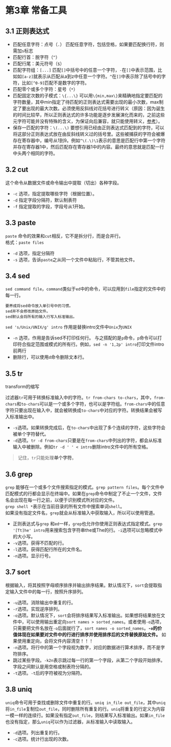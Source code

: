 # 第3章 常备工具

## 3.1 正则表达式

- 匹配任意字符：点号（`.`）
  匹配任意字符，包括空格，如果要匹配换行符，则需加`s`标志
- 匹配行首：脱字符（`^`）
- 匹配行尾：美元符号（`$`）
- 匹配字符组：`[...]`
  匹配`[]`中括号中的任意一个字符，`-`在`[]`中表示范围，比如如`[a-z]`就表示从匹配从a到z中任意一个字符。`^`在`[]`中表示除了括号中的字符，比如`[^0-9]`匹配不是数字的字符。
- 匹配零个或多个字符：星号（`*`）
- 匹配固定次数的子模式：`\{...\}`
  可以用`\{min,max\}`来精确地指定要匹配的字符数量，其中min指定了待匹配的正则表达式需要出现的最小次数，max制定了要出现的最大次数。必须使用反斜线对花括号进行转义（原因：因为诞生的时间比较早，所以正则表达式的许多功能是逐步发展演化而来的，之前这些元字符可能并没有特殊的含义，为保证向后兼容，就只能使用转义，[参考](https://www.infoq.cn/article/2011/07/regular-expressions-6-POSIX)）。
- 保存一匹配的字符：`\(...\)`
  要想引用已经由正则表达式匹配到的字符，可以将这部分正则表达式放在由反斜线转义过的括号里。这些被捕获的字符会被爆存在寄存器中，编号从1到9。例如`^\(.\)\1`表示的意思是匹配行中第一个字符并存在寄存器1中，然后匹配存在寄存器1中的内容。最终的意思就是匹配一行中头两个相同的字符。
  
## 3.2 cut

这个命令从数据文件或命令输出中提取（切出）各种字段。

- `-c` 选项，指定提取哪些字符（根据位置）。
- `-d` 指定字段分隔符，默认制表符
- `-f` 指定提取的字段，字段号从1开始。

## 3.3 paste

`paste` 命令的效果和`cut`相反，它不是拆分行，而是合并行。  
格式：`paste files`

- `-d` 选项，指定分隔符
- `-s` 选项，告诉`paste`之从同一个文件中粘贴行，不管其他文件。

## 3.4 sed

`sed command file`，`command`类似于`ed`中的命令，可以应用到`file`指定的文件中的每一行。

    要养成将sed命令放入单引号中的习惯。
    sed并不会修改原始文件。
    sed默认会将所有的输入行写入标准输出。

`sed 's/Unix/UNIX/g' intro` 作用是替换intro文件中`Unix`为`UNIX`

- `-n` 选项，作用是告诉sed不打印任何行。
  与之搭配的是`p`命令，`p`命令可以打印符合指定范围或模式的所有行。例如，`sed -n '1,2p' intro`打印文件intro前两行
- 删除行，可以使用`d`命令删除文本行。

## 3.5 tr

transform的缩写

过滤器`tr`可用于转换标准输入中的字符。`tr from-chars to-chars`，其中，`from-chars`和`to-chars`可以是一个或多个字符，也可以是字符组。`from-chars`中的任意字符只要出现在输入中，就会被转换成`to-chars`中对应的字符。转换结果会被写入标准输出中。

- `-s`选项。如果转换完成后，在`to-chars`中出现了多个连续的字符，这些字符会被单个字符替代。
- `-d`选项。`tr -d from-chars`只要是在`from-chars`中列出的字符，都会从标准输入中被删除。例如`tr -d ' ' < intro`删除intro文件中的所有空格。

> 记住，`tr`只能处理**单个字符**。

## 3.6 grep

`grep` 能够在一个或多个文件搜索指定的模式。`grep pattern files`。每个文件中匹配模式的行都会显示在终端中。如果在`grep`命令中制定了不止一个文件，文件名会出现在每一行之前，以便于识别模式所对应的文件。  
`grep shell *`表示在当前目录的所有文件中搜索单词`shell`。  
如果没有指定文件名，`grep`就会从标准输入中获取输入，所以可以使用管道。

- 正则表达式与`grep`
  和`ed`一样，`grep`也允许你使用正则表达式指定模式。`grep '[Tt]he' intro`用来搜索包含字符串the或The的行。`-i`选项可以忽略模式中的大小写。
- `-v`选项。获得不匹配的行。
- `-l`选项。获得匹配行所在的文件名。
- `-n`选项。显示行号。

## 3.7 sort

根据输入，将其按照字母顺序排序并输出排序结果。默认情况下，`sort`会提取指定输入文件中的每一行，按照升序排列。

- `-u`选项。消除输出中重复的行。
- `-r`选项。实现逆序排列。
- `-o`选项。默认情况下，`sort`会将排序结果写入标准输出。如果想将结果放在文件中，可以使用输出重定向`sort names > sorted_names`。或者使用`-o`选项，只需要把文件名放在`-o`后面就行了，`sort names -o sorted_names`。**`-o`的价值体现在如果要对文件中的行进行排序并使用排序后的文件替换原始文件。** 如果使用重定向，会将文件内容清空！！！
- `-n`选项。将行中的第一个字段视为数字，对应的数据进行算术排序，而不是字符排序。
- 跳过某些字段。`-k2n`表示跳过每一行的第一个字段，从第二个字段开始排序。字段之间默认是用空格或制表符分隔的。
- `-t`选项。`-t`后的字符被视为分隔符。

## 3.8 uniq

`uniq`命令可用于查找或删除文件中重复的行。`uniq in_file out_file`，其中`uniq`将`in_file`复制位`out_file`，同时删除所有重复的行。`uniq`将重复的行定义为内容一模一样的连续行。如果没有指定`out_file`，则结果写入标准输出。如果`in_file`也没有指定，那么`uniq`可以作为过滤器，从标准输入中读取输入。

- `-d`选项。列出重复的行。
- `-c`选项。统计行出现的次数。
